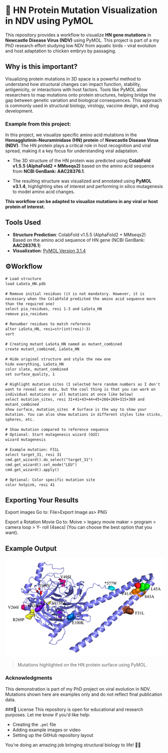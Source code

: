 # 🔬 HN Protein Mutation Visualization in NDV using PyMOL

This repository provides a workflow to visualize **HN gene mutations** in **Newcastle Disease Virus (NDV)** using PyMOL. This project is part of a my PhD research effort studying low NDV from aquatic birds - viral evolution and host adaptation to chicken embryo by passaging.

## Why is this important?

Visualizing protein mutations in 3D space is a powerful method to understand how structural changes can impact function, stability, antigenicity, or interactions with host factors. Tools like PyMOL allow researchers to map mutations onto protein structures, helping bridge the gap between genetic variation and biological consequences. This approach is commonly used in structural biology, virology, vaccine design, and drug development.

### Example from this project:

In this project, we visualize specific amino acid mutations in the **Hemagglutinin-Neuraminidase (HN) protein** of **Newcastle Disease Virus (NDV)**. The HN protein plays a critical role in host recognition and viral spread, making it a key focus for understanding viral adaptation.

- The 3D structure of the HN protein was predicted using **ColabFold v1.5.5 (AlphaFold2 + MMseqs2)** based on the amino acid sequence from **NCBI GenBank: AAC28376.1**.
  
- The resulting structure was visualized and annotated using **PyMOL v3.1.4**, highlighting sites of interest and performing in silico mutagenesis to model amino acid changes.

**This workflow can be adapted to visualize mutations in any viral or host protein of interest.**


## Tools Used

- **Structure Prediction**: ColabFold v1.5.5 (AlphaFold2 + MMseqs2)  
  Based on the amino acid sequence of HN gene (NCBI GenBank: **AAC28376.1**)
- **Visualization**: [PyMOL Version 3.1.4](https://www.pymol.org/)

## ⚙Workflow

```pymol
# Load structure
load LaSota_HN.pdb

# Remove initial residues (it is not mandatory. However, it is necessary when the Colabfold predicted the amino acid sequence more than the required one)
select pia_residues, resi 1-3 and LaSota_HN
remove pia_residues

# Renumber residues to match reference
alter LaSota_HN, resi=str(int(resi)-3)
sort

# Creating mutant LaSota_HN named as mutant_combined
create mutant_combined, LaSota_HN

# Hide original structure and style the new one
hide everything, LaSota_HN
color slate, mutant_combined
set surface_quality, 1

# Highlight mutation sites (I selected here random numbers as I don't want to reveal our data, but the cool thing is that you can work on individual mutations or all mutations at once like below)
select mutation_sites, resi 31+41+43+44+45+266+269+315+369 and mutant_combined
show surface, mutation_sites  # Surface is the way to show your mutation. You can also show mutations in different styles like sticks, spheres, etc.

# Show mutation compared to reference sequence
# Optional: Start mutagenesis wizard (GUI)
wizard mutagenesis

# Example mutation: F31L
select target_31, resi 31
cmd.get_wizard().do_select("target_31")
cmd.get_wizard().set_mode("LEU")
cmd.get_wizard().apply()

# Optional: Color specific mutation site
color hotpink, resi 41
```

## Exporting Your Results

Export images
Go to: 
File>Export Image as> PNG

Export a Rotation Movie
Go to:
Moive > legacy movie maker > program > camera loop > Y- roll (4secs)
(You can choose the best option that you want).

## Example Output

![HN gene mutation](https://raw.githubusercontent.com/dzc0104/Pymol/main/HN_gene_with_mutations.png)

> Mutations highlighted on the HN protein surface using PyMOL.

### Acknowledgments
This demonstration is part of my PhD project on viral evolution in NDV. Mutations shown here are examples only and do not reflect final publication data.

###📢 License
This repository is open for educational and research purposes.
Let me know if you'd like help:
- Creating the `.pml` file
- Adding example images or video
- Setting up the GitHub repository layout

You're doing an amazing job bringing structural biology to life! 🧬✨



